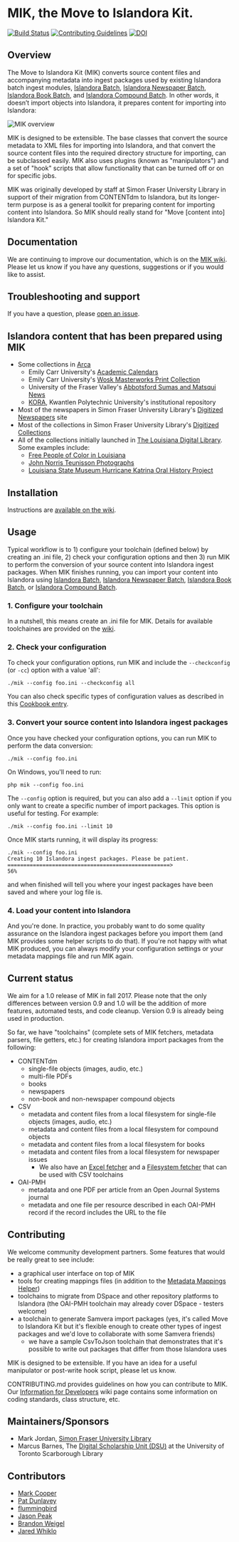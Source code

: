 # MIK, the Move to Islandora Kit. 
[![Build Status](https://travis-ci.org/MarcusBarnes/mik.png?branch=master)](https://travis-ci.org/MarcusBarnes/mik) [![Contributing Guidelines](https://camo.githubusercontent.com/c894b931be82a2485adc42f44327b27b0ad29c9d/687474703a2f2f696d672e736869656c64732e696f2f62616467652f434f4e545249425554494e472d47756964656c696e65732d626c75652e737667)](CONTRIBUTING.md) [![DOI](https://zenodo.org/badge/33207077.svg)](https://zenodo.org/badge/latestdoi/33207077)

## Overview

The Move to Islandora Kit (MIK) converts source content files and accompanying metadata into ingest packages used by existing Islandora batch ingest modules, [Islandora Batch](https://github.com/Islandora/islandora_batch), [Islandora Newspaper Batch](https://github.com/discoverygarden/islandora_newspaper_batch), [Islandora Book Batch](https://github.com/Islandora/islandora_book_batch), and [Islandora Compound Batch](https://github.com/MarcusBarnes/islandora_compound_batch). In other words, it doesn’t import objects into Islandora, it prepares content for importing into Islandora:

![MIK overview](https://www.dropbox.com/s/6ce0ak8nb1nnv2z/MIK_overview_general.png?dl=1)

MIK is designed to be extensible. The base classes that convert the source metadata to XML files for importing into Islandora, and that convert the source content files into the required directory structure for importing, can be subclassed easily. MIK also uses plugins (known as "manipulators") and a set of "hook" scripts that allow functionality that can be turned off or on for specific jobs.

MIK was originally developed by staff at Simon Fraser University Library in support of their migration from CONTENTdm to Islandora, but its longer-term purpose is as a general toolkit for preparing content for importing content into Islandora. So MIK should really stand for "Move [content into] Islandora Kit."

## Documentation

We are continuing to improve our documentation, which is on the [MIK wiki](https://github.com/MarcusBarnes/mik/wiki). Please let us know if you have any questions, suggestions or if you would like to assist.

## Troubleshooting and support

If you have a question, please [open an issue](https://github.com/MarcusBarnes/mik/issues).

## Islandora content that has been prepared using MIK

* Some collections in [Arca](http://arcabc.ca/)
  * Emily Carr University's [Academic Calendars](http://arcabc.ca/islandora/object/ecuad:cals)
  * Emily Carr University's [Wosk Masterworks Print Collection](http://arcabc.ca/islandora/object/ecuad:wosk)
  * University of the Fraser Valley's [Abbotsford Sumas and Matsqui News](http://ufv.arcabc.ca/islandora/object/ufv%3A255)
  * [KORA](http://kora.kpu.ca/), Kwantlen Polytechnic University's institutional repository
* Most of the newspapers in Simon Fraser University Library's [Digitized Newspapers](http://newspapers.lib.sfu.ca/) site
* Most of the collections in Simon Fraser University Library's [Digitized Collections](http://digital.lib.sfu.ca/)
* All of the collections initially launched in [The Louisiana Digital Library](http://louisianadigitallibrary.org/). Some examples include:
  * [Free People of Color in Louisiana](http://louisianadigitallibrary.org/islandora/object/fpoc-p16313coll51%3Acollection)
  * [John Norris Teunisson Photographs](http://louisianadigitallibrary.org/islandora/object/lsm-jnt:collection)
  * [Louisiana State Museum Hurricane Katrina Oral History Project](http://louisianadigitallibrary.org/islandora/object/lsm-koh:collection)

## Installation

Instructions are [available on the wiki](https://github.com/MarcusBarnes/mik/wiki/Installation).

## Usage

Typical workflow is to 1) configure your toolchain (defined below) by creating an .ini file, 2) check your configuration options and then 3) run MIK to perform the conversion of your source content into Islandora ingest packages. When MIK finishes running, you can import your content into Islandora using [Islandora Batch](https://github.com/Islandora/islandora_batch), [Islandora Newspaper Batch](https://github.com/discoverygarden/islandora_newspaper_batch), [Islandora Book Batch](https://github.com/Islandora/islandora_book_batch), or [Islandora Compound Batch](https://github.com/MarcusBarnes/islandora_compound_batch).

### 1. Configure your toolchain

In a nutshell, this means create an .ini file for MIK. Details for available toolchaines are provided on the [wiki](https://github.com/MarcusBarnes/mik/wiki/Toolchains).

### 2. Check your configuration

To check your configuration options, run MIK and include the `--checkconfig` (or `-cc`) option with a value 'all':

```./mik --config foo.ini --checkconfig all```

You can also check specific types of configuration values as described in this [Cookbook entry](https://github.com/MarcusBarnes/mik/wiki/Cookbook:-Check-your-MIK-configuration-values).

### 3. Convert your source content into Islandora ingest packages

Once you have checked your configuration options, you can run MIK to perform the data conversion:

```./mik --config foo.ini```

On Windows, you'll need to run:

```php mik --config foo.ini```

The `--config` option is required, but you can also add a `--limit` option if you only want to create a specific number of import packages. This option is useful for testing. For example:

```./mik --config foo.ini --limit 10```

Once MIK starts running, it will display its progress:

```
./mik --config foo.ini
Creating 10 Islandora ingest packages. Please be patient.
===================================================>                          56%
```

and when finished will tell you where your ingest packages have been saved and where your log file is.

### 4. Load your content into Islandora

And you're done. In practice, you probably want to do some quality assurance on the Islandora ingest packages before you import them (and MIK provides some helper scripts to do that). If you're not happy with what MIK produced, you can always modify your configuration settings or your metadata mappings file and run MIK again.

## Current status

We aim for a 1.0 release of MIK in fall 2017. Please note that the only differences between version 0.9 and 1.0 will be the addition of more features, automated tests, and code cleanup. Version 0.9 is already being used in production.

So far, we have "toolchains" (complete sets of MIK fetchers, metadata parsers, file getters, etc.) for creating Islandora import packages from the following:

* CONTENTdm
  * single-file objects (images, audio, etc.)
  * multi-file PDFs
  * books
  * newspapers
  * non-book and non-newspaper compound objects
* CSV
  * metadata and content files from a local filesystem for single-file objects (images, audio, etc.)
  * metadata and content files from a local filesystem for compound objects
  * metadata and content files from a local filesystem for books
  * metadata and content files from a local filesystem for newspaper issues
    * We also have an [Excel fetcher](https://github.com/MarcusBarnes/mik/wiki/Cookbook:-Using-the-Excel-fetcher) and a [Filesystem fetcher](https://github.com/MarcusBarnes/mik/wiki/Cookbook:-Using-the-Filesystem-fetcher) that can be used with CSV toolchains
* OAI-PMH
  * metadata and one PDF per article from an Open Journal Systems journal
  * metadata and one file per resource described in each OAI-PMH record if the record includes the URL to the file

## Contributing

We welcome community development partners. Some features that would be really great to see include:

* a graphical user interface on top of MIK
* tools for creating mappings files (in addition to the [Metadata Mappings Helper](https://github.com/MarcusBarnes/mik/wiki/Cookbook:-Using-the-Metadata-Mappings-Helper))
* toolchains to migrate from DSpace and other repository platforms to Islandora (the OAI-PMH toolchain may already cover DSpace - testers welcome)
* a toolchain to generate Samvera import packages (yes, it's called Move to Islandora Kit but it's flexible enough to create other types of ingest packages and we'd love to collaborate with some Samvera friends)
  * we have a sample CsvToJson toolchain that demonstrates that it's possible to write out packages that differ from those Islandora uses

MIK is designed to be extensible. If you have an idea for a useful manipulator or post-write hook script, please let us know.

CONTRIBUTING.md provides guidelines on how you can contribute to MIK. Our [Information for Developers](https://github.com/MarcusBarnes/mik/wiki/Information-for-developers) wiki page contains some information on coding standards, class structure, etc.

## Maintainers/Sponsors

* Mark Jordan, [Simon Fraser University Library](http://www.lib.sfu.ca/)
* Marcus Barnes, The [Digital Scholarship Unit (DSU)](https://www.utsc.utoronto.ca/digitalscholarship/) at the University of Toronto Scarborough Library

## Contributors

* [Mark Cooper](https://github.com/mark-cooper)
* [Pat Dunlavey](https://github.com/patdunlavey)
* [flummingbird](https://github.com/flummingbird)
* [Jason Peak](https://github.com/jpeak5)
* [Brandon Weigel](https://github.com/bondjimbond)
* [Jared Whiklo](https://github.com/whikloj)


